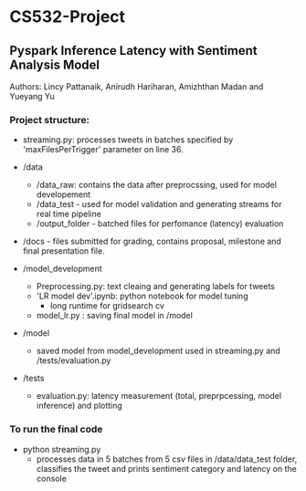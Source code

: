# CS532-Project

## Pyspark Inference Latency with Sentiment Analysis Model
Authors: Lincy Pattanaik, Anirudh Hariharan, Amizhthan Madan and Yueyang Yu

### Project structure:
- streaming.py: processes tweets in batches specified by 'maxFilesPerTrigger' parameter on line 36. 

- /data
    - /data_raw: contains the data after preprocssing, used for model developement
    - /data_test - used for model validation and generating streams for real time pipeline 
    - /output_folder - batched files for perfomance (latency) evaluation

- /docs - files submitted for grading, contains proposal, milestone and final presentation file.

- /model_development
    - Preprocessing.py: text cleaing and generating labels for tweets
    - 'LR model dev'.ipynb: python notebook for model tuning
        - long runtime for gridsearch cv 
    - model_lr.py : saving final model in /model

- /model 
    - saved model from model_development used in streaming.py and /tests/evaluation.py

- /tests
    - evaluation.py: latency measurement (total, preprpcessing, model inference) and plotting


### To run the final code
- python streaming.py
    - processes data in 5 batches from 5 csv files in /data/data_test folder, classifies the tweet and prints sentiment category and latency on the console
